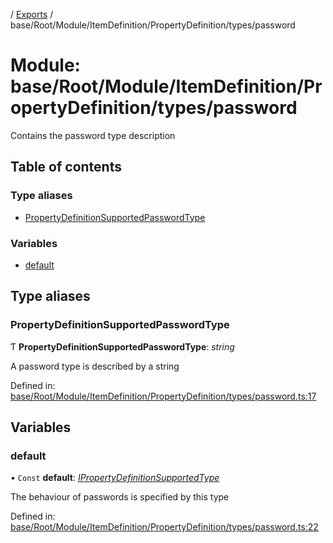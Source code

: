 [](../README.md) / [Exports](../modules.md) / base/Root/Module/ItemDefinition/PropertyDefinition/types/password

# Module: base/Root/Module/ItemDefinition/PropertyDefinition/types/password

Contains the password type description

## Table of contents

### Type aliases

- [PropertyDefinitionSupportedPasswordType](base_root_module_itemdefinition_propertydefinition_types_password.md#propertydefinitionsupportedpasswordtype)

### Variables

- [default](base_root_module_itemdefinition_propertydefinition_types_password.md#default)

## Type aliases

### PropertyDefinitionSupportedPasswordType

Ƭ **PropertyDefinitionSupportedPasswordType**: *string*

A password type is described by a string

Defined in: [base/Root/Module/ItemDefinition/PropertyDefinition/types/password.ts:17](https://github.com/onzag/itemize/blob/11a98dec/base/Root/Module/ItemDefinition/PropertyDefinition/types/password.ts#L17)

## Variables

### default

• `Const` **default**: [*IPropertyDefinitionSupportedType*](../interfaces/base_root_module_itemdefinition_propertydefinition_types.ipropertydefinitionsupportedtype.md)

The behaviour of passwords is specified by this type

Defined in: [base/Root/Module/ItemDefinition/PropertyDefinition/types/password.ts:22](https://github.com/onzag/itemize/blob/11a98dec/base/Root/Module/ItemDefinition/PropertyDefinition/types/password.ts#L22)
